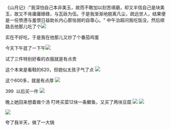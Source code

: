 《山月记》:"我深怕自己本非美玉，故而不敢加以刻苦琢磨，却又半信自己是块美玉，故又不肯庸庸碌碌，与瓦砾为伍。于是我渐渐地脱离凡尘，疏远世人，结果便是一任愤懑与羞恨日益助长内心那怯弱的自尊心。"
中午治超问我吃饭没，然后顺路去他那儿吃了个![](http://upload-images.jianshu.io/upload_images/6904315-75fb8dd526460093.jpg?imageMogr2/auto-orient/strip%7CimageView2/2/w/1080/q/50)

实在不好吃，于是我在他那儿又炒了个番茄鸡蛋


今天下午逛了一下午![](http://upload-images.jianshu.io/upload_images/6904315-eafe31d93f72145c.jpg?imageMogr2/auto-orient/strip%7CimageView2/2/w/1080/q/50)

试了三件特别好看的衣服就是有点贵

这个本来是看鞋的620，但貌似太孩子气了点
![](http://upload-images.jianshu.io/upload_images/6904315-86b9c972f0dbec43.jpg?imageMogr2/auto-orient/strip%7CimageView2/2/w/1080/q/50)

这个600多，就是有点厚
![](http://upload-images.jianshu.io/upload_images/6904315-5f4c50c7af57f622.jpg?imageMogr2/auto-orient/strip%7CimageView2/2/w/1080/q/50)

399  以后买一件
![](http://upload-images.jianshu.io/upload_images/6904315-a20fb6a79ab7be25.jpg?imageMogr2/auto-orient/strip%7CimageView2/2/w/1080/q/50)


晚上她回来想着做个汤
叮咚买菜12块一条鲫鱼，又买了两块豆腐
![](http://upload-images.jianshu.io/upload_images/6904315-cd744714ebb95f6f.jpg?imageMogr2/auto-orient/strip%7CimageView2/2/w/1080/q/50)
![](http://upload-images.jianshu.io/upload_images/6904315-02f401c38acd24cd.jpg?imageMogr2/auto-orient/strip%7CimageView2/2/w/1080/q/50)

![](http://upload-images.jianshu.io/upload_images/6904315-a6f3bc9ce8c527ba.jpg?imageMogr2/auto-orient/strip%7CimageView2/2/w/1080/q/50)

夸了我半天，做了一大锅
